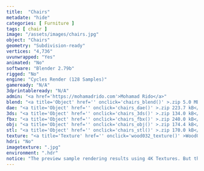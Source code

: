 ```yaml
---
title:  "Chairs"
metadate: "hide"
categories: [ Furniture ]
tags: [ chair ]
image: "/assets/images/chairs.jpg"
object: "Chairs"
geometry: "Subdivision-ready"
vertices: "4,736"
uvunwrapped: "Yes"
animated: "No"
software: "Blender 2.79b"
rigged: "No"
engine: "Cycles Render (128 Samples)"
gameready: "N/A"
3dprintableready: "N/A"
admin: "<a href='https://mohamadrido.com'>Mohamad Rido</a>"
blend: "<a title='Object' href='' onclick='chairs_blend()' >.zip 5.0 MB</a>"
dae: "<a title='Object' href='' onclick='chairs_dae()' >.zip 223.7 kB</a>"
3ds: "<a title='Object' href='' onclick='chairs_3ds()' >.zip 134.0 kB</a>"
fbx: "<a title='Object' href='' onclick='chairs_fbx()' >.zip 240.0 kB</a>"
obj: "<a title='Object' href='' onclick='chairs_obj()' >.zip 174.4 kB</a>"
stl: "<a title='Object' href='' onclick='chairs_stl()' >.zip 170.0 kB</a>"
texture: "<a title='Texture' href='' onclick='wood032_texture()' >Wood032</a>"
hdri: "No"
imagetexture: ".jpg"
environment: ".hdr"
notice: "The preview sample rendering results using 4K Textures. But the .blend file format available for download uses 1K as the sample to reduce the file size when you download it."
---
```

